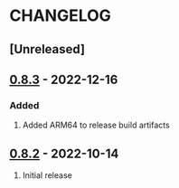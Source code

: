 # CHANGELOG

## [Unreleased]


## [0.8.3](https://github.com/uhppoted/uhppoted-codegen/releases/tag/v0.8.3) - 2022-12-16

### Added
1. Added ARM64 to release build artifacts


## [0.8.2](https://github.com/uhppoted/uhppoted-codegen/releases/tag/v0.8.2) - 2022-10-14

1. Initial release